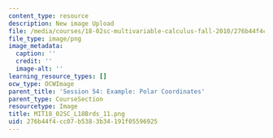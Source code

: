 ```yaml
---
content_type: resource
description: New image Upload
file: /media/courses/18-02sc-multivariable-calculus-fall-2010/276b44f4cc07b5383b34191f05596925_MIT18_02SC_L18Brds_11.png
file_type: image/png
image_metadata:
  caption: ''
  credit: ''
  image-alt: ''
learning_resource_types: []
ocw_type: OCWImage
parent_title: 'Session 54: Example: Polar Coordinates'
parent_type: CourseSection
resourcetype: Image
title: MIT18_02SC_L18Brds_11.png
uid: 276b44f4-cc07-b538-3b34-191f05596925
---
```

